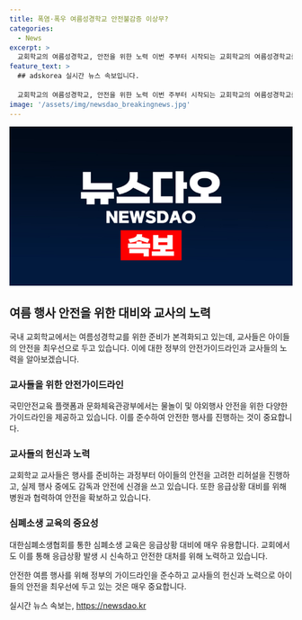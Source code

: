 ```yaml
---
title: 폭염·폭우 여름성경학교 안전불감증 이상무?
categories:
  - News
excerpt: >
  교회학교의 여름성경학교, 안전을 위한 노력 이번 주부터 시작되는 교회학교의 여름성경학교를 위해 목회자와 교사들이 안전을 최우선에 두고 있는데, 이와 관련해 안전불감증이 지적되고 있다. 교사들의 헌신과 노력으로 안전한 행사를 준비하고 있으며 정부와 협회의 안전가이드라인도 적극 활용 중이다. 이러한 노력들을 통해 아이들의 안전한 여름 행사를 보장하기 위한 다양한 노력과 방안들이 마련되어 있으며, 이는 교회학교의 중요한 측면이 되고 있다.
feature_text: >
  ## adskorea 실시간 뉴스 속보입니다.

  교회학교의 여름성경학교, 안전을 위한 노력 이번 주부터 시작되는 교회학교의 여름성경학교를 위해 목회자와 교사들이 안전을 최우선에 두고 있는데, 이와 관련해 안전불감증이 지적되고 있다. 교사들의 헌신과 노력으로 안전한 행사를 준비하고 있으며 정부와 협회의 안전가이드라인도 적극 활용 중이다. 이러한 노력들을 통해 아이들의 안전한 여름 행사를 보장하기 위한 다양한 노력과 방안들이 마련되어 있으며, 이는 교회학교의 중요한 측면이 되고 있다.
image: '/assets/img/newsdao_breakingnews.jpg'
---
```


<p><img src="/assets/img/newsdao_breakingnews.jpg" alt="adskorea 속보" /></p>

<h2 data-ke-size="size26">여름 행사 안전을 위한 대비와 교사의 노력</h2>

<p>국내 교회학교에서는 여름성경학교를 위한 준비가 본격화되고 있는데, 교사들은 아이들의 안전을 최우선으로 두고 있습니다. 이에 대한 정부의 안전가이드라인과 교사들의 노력을 알아보겠습니다.</p>

<h3>교사들을 위한 안전가이드라인</h3>

<p>국민안전교육 플랫폼과 문화체육관광부에서는 물놀이 및 야외행사 안전을 위한 다양한 가이드라인을 제공하고 있습니다. 이를 준수하여 안전한 행사를 진행하는 것이 중요합니다.</p>

<h3>교사들의 헌신과 노력</h3>

<p>교회학교 교사들은 행사를 준비하는 과정부터 아이들의 안전을 고려한 리허설을 진행하고, 실제 행사 중에도 감독과 안전에 신경을 쓰고 있습니다. 또한 응급상황 대비를 위해 병원과 협력하여 안전을 확보하고 있습니다.</p>

<h3>심폐소생 교육의 중요성</h3>

<p>대한심폐소생협회를 통한 심폐소생 교육은 응급상황 대비에 매우 유용합니다. 교회에서도 이를 통해 응급상황 발생 시 신속하고 안전한 대처를 위해 노력하고 있습니다.</p>

<p>안전한 여름 행사를 위해 정부의 가이드라인을 준수하고 교사들의 헌신과 노력으로 아이들의 안전을 최우선에 두고 있는 것은 매우 중요합니다.</p>
실시간 뉴스 속보는, <a href="https://newsdao.kr" rel="dofollow">https://newsdao.kr</a>


